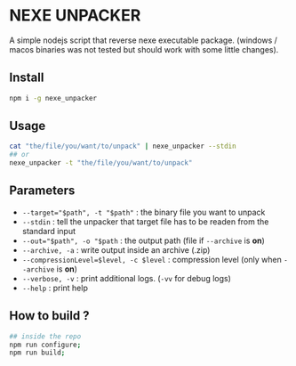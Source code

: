 # NEXE UNPACKER

A simple nodejs script that reverse nexe executable package. (windows / macos binaries was not tested but should work with some little changes).

## Install

```bash
npm i -g nexe_unpacker
```

## Usage
```bash
cat "the/file/you/want/to/unpack" | nexe_unpacker --stdin
## or
nexe_unpacker -t "the/file/you/want/to/unpack"
```

## Parameters

 - `--target="$path", -t "$path"` : the binary file you want to unpack
 - `--stdin` : tell the unpacker that target file has to be readen from the standard input
 - `--out="$path", -o "$path` : the output path (file if `--archive` is __on__)
 - `--archive, -a` : write output inside an archive (.zip)
 - `--compressionLevel=$level, -c $level` : compression level (only when `--archive` is __on__)
 - `--verbose, -v` : print additional logs. (`-vv` for debug logs)
 - `--help` : print help

## How to build ?

```bash
## inside the repo
npm run configure;
npm run build;
```